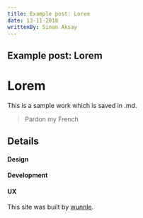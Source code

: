 ```yaml
---
title: Example post: Lorem
date: 13-11-2018
writtenBy: Sinan Aksay
---
```

## Example post: Lorem

# Lorem
This is a sample work which is saved in .md.

> Pardon my French

## Details

#### Design
#### Development
#### UX

This site was built by [wunnle](https://wunnle.com/).